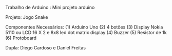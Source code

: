 Trabalho de Arduino : Mini projeto arduino

Projeto: Jogo Snake

Componentes Necessários:
(1) Arduino Uno
(2) 4 botões
(3) Display Nokia 5110 ou LCD 16 X 2 e  8x8 led dot matrix display
(4) Buzzer
(5) Resistor de 1k
(6) Protoboard

Dupla:
Diego Cardoso e Daniel Freitas
